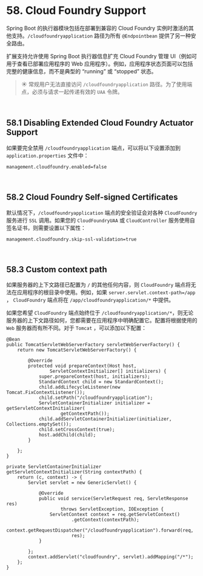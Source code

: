 # 58. Cloud Foundry Support

Spring Boot 的执行器模块包括在部署到兼容的 Cloud Foundry 实例时激活的其他支持。`/cloudfoundryapplication` 路径为所有 `@Endpointbean` 提供了另一种安全路由。

扩展支持允许使用 Spring Boot 执行器信息扩充 Cloud Foundry 管理 UI（例如可用于查看已部署应用程序的 Web 应用程序）。例如，应用程序状态页面可以包括完整的健康信息，而不是典型的 “running” 或 “stopped” 状态。

> :sunny:
> 常规用户无法直接访问 `/cloudfoundryapplication` 路径。为了使用端点，必须与请求一起传递有效的 `UAA` 令牌。

<br>

## 58.1 Disabling Extended Cloud Foundry Actuator Support

如果要完全禁用 `/cloudfoundryapplication` 端点，可以将以下设置添加到 `application.properties` 文件中：

```
management.cloudfoundry.enabled=false
```

<br>

## 58.2 Cloud Foundry Self-signed Certificates

默认情况下，`/cloudfoundryapplication` 端点的安全验证会对各种 `CloudFoundry` 服务进行 `SSL` 调用。如果您的 `CloudFoundryUAA` 或 `CloudController` 服务使用自签名证书，则需要设置以下属性：

```
management.cloudfoundry.skip-ssl-validation=true
```

<br>

## 58.3 Custom context path

如果服务器的上下文路径已配置为 `/` 的其他任何内容，则 `CloudFoundry` 端点将无法在应用程序的根目录中使用。例如，如果 `server.servlet.context-path=/app` ， `CloudFoundry` 端点将在 `/app/cloudfoundryapplication/*` 中提供。

如果您希望 `CloudFoundry` 端点始终位于 `/cloudfoundryapplication/*`，则无论服务器的上下文路径如何，您都需要在应用程序中明确配置它。配置将根据使用的 `Web` 服务器而有所不同。对于 `Tomcat` ，可以添加以下配置：

```
@Bean
public TomcatServletWebServerFactory servletWebServerFactory() {
	return new TomcatServletWebServerFactory() {

		@Override
		protected void prepareContext(Host host,
				ServletContextInitializer[] initializers) {
			super.prepareContext(host, initializers);
			StandardContext child = new StandardContext();
			child.addLifecycleListener(new Tomcat.FixContextListener());
			child.setPath("/cloudfoundryapplication");
			ServletContainerInitializer initializer = getServletContextInitializer(
					getContextPath());
			child.addServletContainerInitializer(initializer, Collections.emptySet());
			child.setCrossContext(true);
			host.addChild(child);
		}

	};
}

private ServletContainerInitializer getServletContextInitializer(String contextPath) {
	return (c, context) -> {
		Servlet servlet = new GenericServlet() {

			@Override
			public void service(ServletRequest req, ServletResponse res)
					throws ServletException, IOException {
				ServletContext context = req.getServletContext()
						.getContext(contextPath);
				context.getRequestDispatcher("/cloudfoundryapplication").forward(req,
						res);
			}

		};
		context.addServlet("cloudfoundry", servlet).addMapping("/*");
	};
}
```